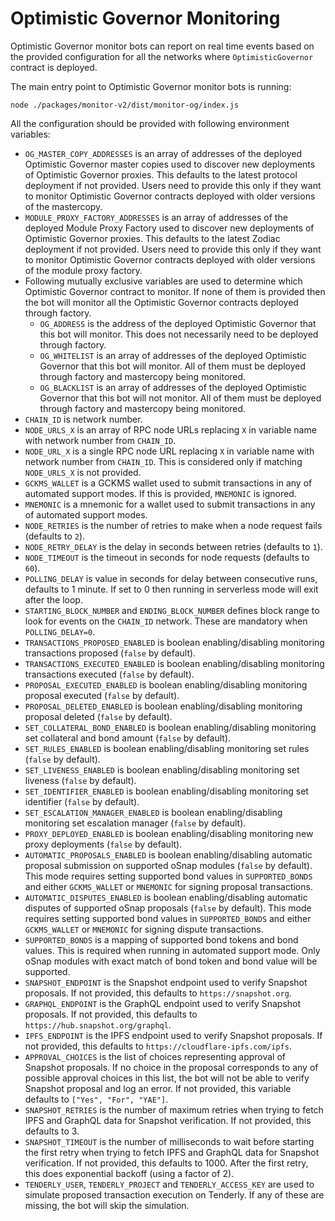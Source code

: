# Optimistic Governor Monitoring

Optimistic Governor monitor bots can report on real time events based on the provided configuration for all the networks
where `OptimisticGovernor` contract is deployed.

The main entry point to Optimistic Governor monitor bots is running:

```
node ./packages/monitor-v2/dist/monitor-og/index.js
```

All the configuration should be provided with following environment variables:

- `OG_MASTER_COPY_ADDRESSES` is an array of addresses of the deployed Optimistic Governor master copies used to discover
  new deployments of Optimistic Governor proxies. This defaults to the latest protocol deployment if not provided. Users
  need to provide this only if they want to monitor Optimistic Governor contracts deployed with older versions of the
  mastercopy.
- `MODULE_PROXY_FACTORY_ADDRESSES` is an array of addresses of the deployed Module Proxy Factory used to discover new
  deployments of Optimistic Governor proxies. This defaults to the latest Zodiac deployment if not provided. Users need
  to provide this only if they want to monitor Optimistic Governor contracts deployed with older versions of the module
  proxy factory.
- Following mutually exclusive variables are used to determine which Optimistic Governor contract to monitor. If none
  of them is provided then the bot will monitor all the Optimistic Governor contracts deployed through factory.
  - `OG_ADDRESS` is the address of the deployed Optimistic Governor that this bot will monitor. This does not
    necessarily need to be deployed through factory.
  - `OG_WHITELIST` is an array of addresses of the deployed Optimistic Governor that this bot will monitor. All of them
    must be deployed through factory and mastercopy being monitored.
  - `OG_BLACKLIST` is an array of addresses of the deployed Optimistic Governor that this bot will not monitor. All of
    them must be deployed through factory and mastercopy being monitored.
- `CHAIN_ID` is network number.
- `NODE_URLS_X` is an array of RPC node URLs replacing `X` in variable name with network number from `CHAIN_ID`.
- `NODE_URL_X` is a single RPC node URL replacing `X` in variable name with network number from `CHAIN_ID`. This is
  considered only if matching `NODE_URLS_X` is not provided.
- `GCKMS_WALLET` is a GCKMS wallet used to submit transactions in any of automated support modes. If this is provided,
  `MNEMONIC` is ignored.
- `MNEMONIC` is a mnemonic for a wallet used to submit transactions in any of automated support modes.
- `NODE_RETRIES` is the number of retries to make when a node request fails (defaults to `2`).
- `NODE_RETRY_DELAY` is the delay in seconds between retries (defaults to `1`).
- `NODE_TIMEOUT` is the timeout in seconds for node requests (defaults to `60`).
- `POLLING_DELAY` is value in seconds for delay between consecutive runs, defaults to 1 minute. If set to 0 then running
  in serverless mode will exit after the loop.
- `STARTING_BLOCK_NUMBER` and `ENDING_BLOCK_NUMBER` defines block range to look for events on the `CHAIN_ID` network.
  These are mandatory when `POLLING_DELAY=0`.
- `TRANSACTIONS_PROPOSED_ENABLED` is boolean enabling/disabling monitoring transactions proposed (`false` by default).
- `TRANSACTIONS_EXECUTED_ENABLED` is boolean enabling/disabling monitoring transactions executed (`false` by default).
- `PROPOSAL_EXECUTED_ENABLED` is boolean enabling/disabling monitoring proposal executed (`false` by default).
- `PROPOSAL_DELETED_ENABLED` is boolean enabling/disabling monitoring proposal deleted (`false` by default).
- `SET_COLLATERAL_BOND_ENABLED` is boolean enabling/disabling monitoring set collateral and bond amount (`false` by default).
- `SET_RULES_ENABLED` is boolean enabling/disabling monitoring set rules (`false` by default).
- `SET_LIVENESS_ENABLED` is boolean enabling/disabling monitoring set liveness (`false` by default).
- `SET_IDENTIFIER_ENABLED` is boolean enabling/disabling monitoring set identifier (`false` by default).
- `SET_ESCALATION_MANAGER_ENABLED` is boolean enabling/disabling monitoring set escalation manager (`false` by default).
- `PROXY_DEPLOYED_ENABLED` is boolean enabling/disabling monitoring new proxy deployments (`false` by default).
- `AUTOMATIC_PROPOSALS_ENABLED` is boolean enabling/disabling automatic proposal submission on supported oSnap modules
  (`false` by default). This mode requires setting supported bond values in `SUPPORTED_BONDS` and either `GCKMS_WALLET`
  or `MNEMONIC` for signing proposal transactions.
- `AUTOMATIC_DISPUTES_ENABLED` is boolean enabling/disabling automatic disputes of supported oSnap proposals (`false` by
  default). This mode requires setting supported bond values in `SUPPORTED_BONDS` and either `GCKMS_WALLET` or
  `MNEMONIC` for signing dispute transactions.
- `SUPPORTED_BONDS` is a mapping of supported bond tokens and bond values. This is required when running in automated
  support mode. Only oSnap modules with exact match of bond token and bond value will be supported.
- `SNAPSHOT_ENDPOINT` is the Snapshot endpoint used to verify Snapshot proposals. If not provided, this defaults to
  `https://snapshot.org`.
- `GRAPHQL_ENDPOINT` is the GraphQL endpoint used to verify Snapshot proposals. If not provided, this defaults to
  `https://hub.snapshot.org/graphql`.
- `IPFS_ENDPOINT` is the IPFS endpoint used to verify Snapshot proposals. If not provided, this defaults to
  `https://cloudflare-ipfs.com/ipfs`.
- `APPROVAL_CHOICES` is the list of choices representing approval of Snapshot proposals. If no choice in the proposal
  corresponds to any of possible approval choices in this list, the bot will not be able to verify Snapshot proposal and
  log an error. If not provided, this variable defaults to `["Yes", "For", "YAE"]`.
- `SNAPSHOT_RETRIES` is the number of maximum retries when trying to fetch IPFS and GraphQL data for Snapshot
  verification. If not provided, this defaults to 3.
- `SNAPSHOT_TIMEOUT` is the number of milliseconds to wait before starting the first retry when trying to fetch IPFS and
  GraphQL data for Snapshot verification. If not provided, this defaults to 1000. After the first retry, this does
  exponential backoff (using a factor of 2).
- `TENDERLY_USER`, `TENDERLY_PROJECT` and `TENDERLY_ACCESS_KEY` are used to simulate proposed transaction execution on
  Tenderly. If any of these are missing, the bot will skip the simulation.
